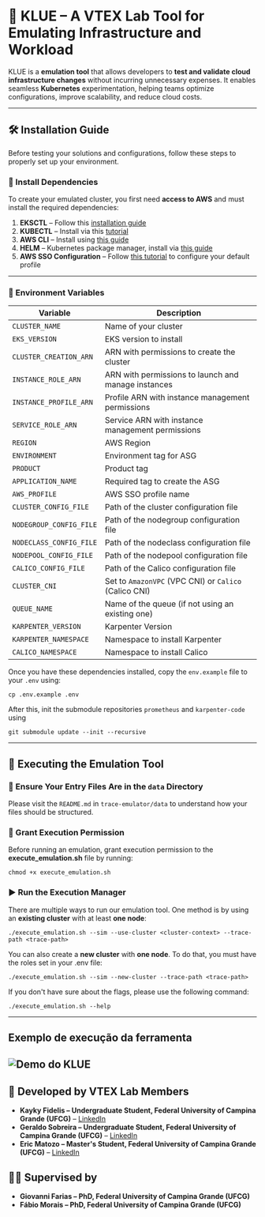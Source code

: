 # 🚀 KLUE – A VTEX Lab Tool for Emulating Infrastructure and Workload  

KLUE is a **emulation tool** that allows developers to **test and validate cloud infrastructure changes** without incurring unnecessary expenses. It enables seamless **Kubernetes** experimentation, helping teams optimize configurations, improve scalability, and reduce cloud costs.

---

## 🛠 Installation Guide  
Before testing your solutions and configurations, follow these steps to properly set up your environment.  

### 📌 Install Dependencies  
To create your emulated cluster, you first need **access to AWS** and must install the required dependencies:

1. **EKSCTL** – Follow this [installation guide](https://eksctl.io/installation/)  
2. **KUBECTL** – Install via this [tutorial](https://kubernetes.io/docs/tasks/tools/install-kubectl-linux/)  
3. **AWS CLI** – Install using [this guide](https://docs.aws.amazon.com/cli/latest/userguide/getting-started-install.html)  
4. **HELM** – Kubernetes package manager, install via [this guide](https://helm.sh/docs/intro/install/)  
5. **AWS SSO Configuration** – Follow [this tutorial](https://pushkar-sre.medium.com/how-to-set-up-aws-cli-with-aws-single-sign-on-sso-acf4dd88e056) to configure your default profile  

---

### 📌 Environment Variables  

| **Variable**              | **Description** |
|---------------------------|---------------|
| `CLUSTER_NAME`           | Name of your cluster |
| `EKS_VERSION`            | EKS version to install |
| `CLUSTER_CREATION_ARN`   | ARN with permissions to create the cluster |
| `INSTANCE_ROLE_ARN`      | ARN with permissions to launch and manage instances |
| `INSTANCE_PROFILE_ARN`   | Profile ARN with instance management permissions |
| `SERVICE_ROLE_ARN`       | Service ARN with instance management permissions |
| `REGION`                 | AWS Region |
| `ENVIRONMENT`            | Environment tag for ASG |
| `PRODUCT`               | Product tag |
| `APPLICATION_NAME`       | Required tag to create the ASG |
| `AWS_PROFILE`           | AWS SSO profile name |
| `CLUSTER_CONFIG_FILE`    | Path of the cluster configuration file |
| `NODEGROUP_CONFIG_FILE`  | Path of the nodegroup configuration file |
| `NODECLASS_CONFIG_FILE`  | Path of the nodeclass configuration file |
| `NODEPOOL_CONFIG_FILE`   | Path of the nodepool configuration file |
| `CALICO_CONFIG_FILE`     | Path of the Calico configuration file |
| `CLUSTER_CNI`           | Set to `AmazonVPC` (VPC CNI) or `Calico` (Calico CNI) |
| `QUEUE_NAME`            | Name of the queue (if not using an existing one) |
| `KARPENTER_VERSION`     | Karpenter Version |
| `KARPENTER_NAMESPACE`   | Namespace to install Karpenter |
| `CALICO_NAMESPACE`      | Namespace to install Calico |

Once you have these dependencies installed, copy the `env.example` file to your `.env` using:
```
cp .env.example .env
```

After this, init the submodule repositories `prometheus` and `karpenter-code` using
```
git submodule update --init --recursive
```
---
## 🚀 Executing the Emulation Tool  

### 📂 Ensure Your Entry Files Are in the `data` Directory  
Please visit the `README.md` in `trace-emulator/data` to understand how your files should be structured.  

### 🔑 Grant Execution Permission  
Before running an emulation, grant execution permission to the **execute_emulation.sh** file by running:

```
chmod +x execute_emulation.sh
```
### ▶️ Run the Execution Manager  
There are multiple ways to run our emulation tool. One method is by using an **existing cluster** with at least **one node**:

```
./execute_emulation.sh --sim --use-cluster <cluster-context> --trace-path <trace-path>
```
You can also create a **new cluster** with **one node**. To do that, you must have the roles set in your .env file:

```
./execute_emulation.sh --sim --new-cluster --trace-path <trace-path>
```
If you don't have sure about the flags, please use the following command:
```
./execute_emulation.sh --help
```
---
## Exemplo de execução da ferramenta
![Demo do KLUE](assets/emulation-running.gif)
---

## 👥 Developed by VTEX Lab Members  
- **Kayky Fidelis – Undergraduate Student, Federal University of Campina Grande (UFCG)** – [LinkedIn](https://www.linkedin.com/in/kayky-fidelis/)  
- **Geraldo Sobreira – Undergraduate Student, Federal University of Campina Grande (UFCG)** – [LinkedIn](https://www.linkedin.com/in/geraldo-sobreira-junior/)  
- **Eric Matozo – Master's Student, Federal University of Campina Grande (UFCG)** – [LinkedIn](https://www.linkedin.com/in/ericmatozo/)  

## 👨‍🏫 Supervised by  
- **Giovanni Farias – PhD, Federal University of Campina Grande (UFCG)**  
- **Fábio Morais – PhD, Federal University of Campina Grande (UFCG)**  

